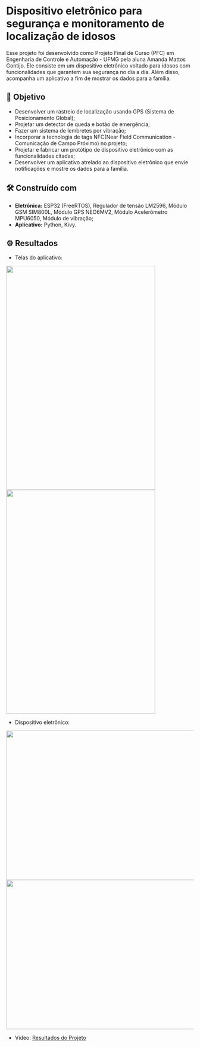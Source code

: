# Dispositivo eletrônico para segurança e monitoramento de localização de idosos

Esse projeto foi desenvolvido como Projeto Final de Curso (PFC) em Engenharia de Controle e Automação - UFMG pela aluna Amanda Mattos Gontijo. Ele consiste em um dispositivo eletrônico voltado para idosos com funcionalidades que garantem sua segurança no dia a dia. Além disso, acompanha um aplicativo a fim de mostrar os dados para a família.

## 📌 Objetivo
* Desenvolver um rastreio de localização usando GPS (Sistema de Posicionamento Global);
* Projetar um detector de queda e botão de emergência;
* Fazer um sistema de lembretes por vibração;
* Incorporar a tecnologia de tags NFC(Near Field Communication - Comunicação de Campo Próximo) no projeto;
* Projetar e fabricar um protótipo de dispositivo eletrônico com as funcionalidades citadas;
* Desenvolver um aplicativo atrelado ao dispositivo eletrônico que envie notificações e mostre os dados para a família.

## 🛠️ Construído com
* **Eletrônica:** ESP32 (FreeRTOS), Regulador de tensão LM2596, Módulo GSM SIM800L, Módulo GPS NEO6MV2, Módulo Acelerômetro MPU6050, Módulo de vibração; 
* **Aplicativo:** Python, Kivy.

## ⚙️ Resultados

* Telas do aplicativo:
<img src="https://github.com/user-attachments/assets/88bdb206-b922-4d16-840b-91f8f8e01062" data-canonical-src="https://github.com/user-attachments/assets/88bdb206-b922-4d16-840b-91f8f8e01062" width="400" height="600" />
<img src="https://github.com/user-attachments/assets/8cd0ca82-b411-489c-8122-24e12a36a70a" data-canonical-src="https://github.com/user-attachments/assets/8cd0ca82-b411-489c-8122-24e12a36a70a" width="400" height="600" />
  
* Dispositivo eletrônico:
<img src="https://github.com/user-attachments/assets/cf2c7862-a1eb-4809-a4b1-4c3c567d4284" data-canonical-src="https://github.com/user-attachments/assets/cf2c7862-a1eb-4809-a4b1-4c3c567d4284" width="600" height="400" />
<img src="https://github.com/user-attachments/assets/6a6a23aa-9b08-4ac0-94ad-22a96250d0da" data-canonical-src="https://github.com/user-attachments/assets/6a6a23aa-9b08-4ac0-94ad-22a96250d0da" width="600" height="400" />

* Vídeo: [Resultados do Projeto](https://youtu.be/VO8_mbV8mLY?si=8nFnTA5lWIkdINaa)

